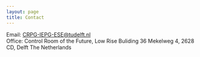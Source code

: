 ```yaml
---
layout: page
title: Contact
---
```




Email: CRPG-IEPG-ESE@tudelft.nl
<br/>
Office: 
Control Room of the Future,
Low Rise Buliding 36
Mekelweg 4, 2628 CD, Delft
The Netherlands
